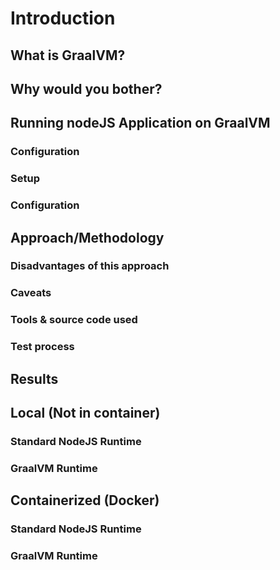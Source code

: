 # Introduction

## What is GraalVM?

## Why would you bother?

## Running nodeJS Application on GraalVM

### Configuration

### Setup

### Configuration

## Approach/Methodology

### Disadvantages of this approach

### Caveats

### Tools & source code used

### Test process

## Results

## Local (Not in container)

### Standard NodeJS Runtime

### GraalVM Runtime

## Containerized (Docker)

### Standard NodeJS Runtime

### GraalVM Runtime
